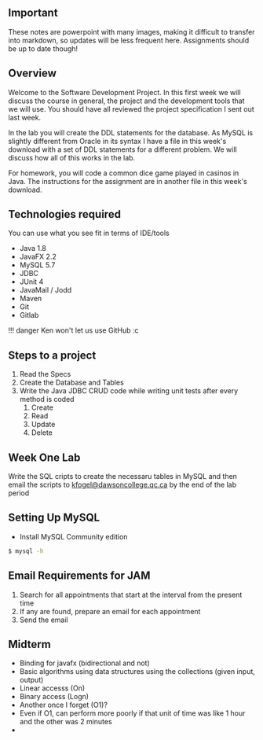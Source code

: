 ## Important
These notes are powerpoint with many images, making it difficult to transfer into markdown, so updates will be less frequent here. Assignments should be up to date though!

## Overview
Welcome to the Software Development Project. In this first week we will discuss the course in general, the project and the development tools that we will use. You should have all reviewed the project specification I sent out last week.

In the lab you will create the DDL statements for the database. As MySQL is slightly different from Oracle in its syntax I have a file in this week's  download with a set of DDL statements for a different problem. We will discuss how all of this works in the lab.

For homework, you will code a common dice game played in casinos in Java. The instructions for the assignment are in another file in this week's download.

## Technologies required
You can use what you see fit in terms of IDE/tools

* Java 1.8
* JavaFX 2.2
* MySQL 5.7
* JDBC
* JUnit 4
* JavaMail / Jodd
* Maven
* Git
* Gitlab    

!!! danger
    Ken won't let us use GitHub :c

## Steps to a project
1. Read the Specs
2. Create the Database and Tables
3. Write the Java JDBC CRUD code while writing unit tests after every method is coded
    1. Create
    2. Read
    3. Update
    4. Delete

## Week One Lab
Write the SQL cripts to create the necessaru tables in MySQL and then email the scripts to kfogel@dawsoncollege.qc.ca by the end of the lab period

## Setting Up MySQL

* Install MySQL Community edition

```bash
$ mysql -h
```

## Email Requirements for JAM

1. Search for all appointments that start at the interval from the present time
2. If any are found, prepare an email for each appointment
3. Send the email

## Midterm
- Binding for javafx (bidirectional and not)
- Basic algorithms using data structures using the collections (given input, output)
- Linear accesss (On)
- Binary access (Logn)
- Another once I forget (O1)?
- Even if O1, can perform more poorly if that unit of time was like 1 hour and the other was 2 minutes
- 